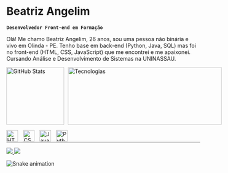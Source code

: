 # Beatriz Angelim

**`Desenvolvedor Front-end em Formação`**

Olá! Me chamo Beatriz Angelim, 26 anos, sou uma pessoa não binária e vivo em Olinda - PE. Tenho base em back-end (Python, Java, SQL) mas foi no front-end (HTML, CSS, JavaScript) que me encontrei e me apaixonei. Cursando Análise e Desenvolvimento de Sistemas na UNINASSAU.

<div style="display: flex; flex-direction: row; align-items: flex-start;">
  <img
    alt="GitHub Stats"
    height="150"
    style="margin-right: 10px;"
    src="https://github-readme-stats.vercel.app/api?username=BeaAngelim&show_icons=true&theme=tokyonight&include_all_commits=true&locale=pt-br"
  />
  <img
    alt="Tecnologias"
    height="150"
    style="width: 400px;"
    src="https://github-readme-stats.vercel.app/api/top-langs/?username=BeaAngelim&theme=tokyonight&layout=compact&custom_title=Tecnologias&langs_count=9"
  />
</div>

<img 
    align="left" 
    alt="HTML"
    title="HTML" 
    width="30px" 
    style="padding-right: 10px;" 
    src="https://cdn.jsdelivr.net/gh/devicons/devicon@latest/icons/html5/html5-original.svg" 
/>
<img 
    align="left" 
    alt="CSS" 
    title="CSS"
    width="30px" 
    style="padding-right: 10px;" 
    src="https://cdn.jsdelivr.net/gh/devicons/devicon@latest/icons/css3/css3-original.svg" 
/>
<img 
    align="left" 
    alt="JavaScript" 
    title="JavaScript"
    width="30px" 
    style="padding-right: 10px;" 
    src="https://cdn.jsdelivr.net/gh/devicons/devicon@latest/icons/javascript/javascript-original.svg" 
/>
<img 
    align="left" 
    alt="Python" 
    title="Python"
    width="30px" 
    style="padding-right: 10px;" 
    src="https://cdn.jsdelivr.net/gh/devicons/devicon@latest/icons/python/python-original.svg" 
/>

<br/>

---


<p align="left">
    <a href="https://www.linkedin.com/in/beatriz-angelim-2abb6a237/" target="_blank"><img src="https://img.shields.io/badge/-LinkedIn-%230077B5?style=for-the-badge&logo=linkedin&logoColor=white" target="_blank">
    </a>
    <a href = "mailto:bea.ximeness@gmail.com"><img src="https://img.shields.io/badge/Gmail-D14836?style=for-the-badge&logo=gmail&logoColor=white" target="_blank">
    </a>
</p>




![Snake animation](https://github.com/BeaAngelim/BeaAngelim/blob/output/github-contribuition-grid-snake.svg)
